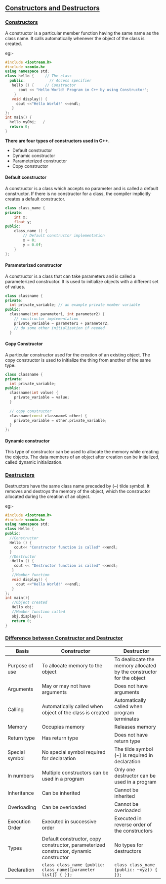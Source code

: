 ## <u>Constructors and Destructors</u>

### <u>Constructors</u>

A constructor is a particular member function having the same name as the class name. It calls automatically whenever the object of the class is created.

eg:-

```c++
#include <iostream.h>  
#include <conio.h>  
using namespace std;  
class hello {     // The class  
  public:           // Access specifier  
   hello () {     // Constructor  
      cout << "Hello World! Program in C++ by using Constructor";  
    }  
   void display() {  
     cout <<"Hello World!" <<endl;  
   }  
};  
int main() {  
  hello myObj;   /  
  return 0;  
}  
```

<b>There are four types of constructors used in C++.</b>

- Default constructor
- Dynamic constructor
- Parameterized constructor
- Copy constructor

#### Default constructor

A constructor is a class which accepts no parameter and is called a default constructor. If there is no constructor for a class, the compiler implicitly creates a default constructor.

```c++
class class_name {  
private:  
    int x;
    float y;
public:  
    class_name () {
        // Default constructor implementation
        x = 0;
        y = 0.0f;
    }
};

```

#### Parameterized constructor

A constructor is a class that can take parameters and is called a parameterized constructor. It is used to initialize objects with a different set of values.

```c++
class classname {
private:
  int private_variable; // an example private member variable
public:
  classname(int parameter1, int parameter2) {
    // constructor implementation
    private_variable = parameter1 + parameter2;
    // do some other initialization if needed
  }
```

#### Copy Constructor

A particular constructor used for the creation of an existing object. The copy constructor is used to initialize the thing from another of the same type.

```c++
class classname {
private:
  int private_variable;
public:
  classname(int value) {
    private_variable = value;
  }
  
  // copy constructor
  classname(const classname& other) {
    private_variable = other.private_variable;
  }
};

```

#### Dynamic constructor

This type of constructor can be used to allocate the memory while creating the objects. The data members of an object after creation can be initialized, called dynamic initialization.


### <u>Destructors</u>

Destructors have the same class name preceded by (~) tilde symbol. It removes and destroys the memory of the object, which the constructor allocated during the creation of an object.

eg:-

```c++
#include <iostream.h>  
#include <conio.h>  
using namespace std;  
class Hello {  
public:  
  //Constructor  
  Hello () {  
    cout<< "Constructor function is called" <<endl;  
  }  
  //Destructor  
  ~Hello () {  
    cout << "Destructor function is called" <<endl;  
   }  
   //Member function  
   void display() {  
     cout <<"Hello World!" <<endl;  
   }  
};  
int main(){  
   //Object created  
   Hello obj;  
   //Member function called  
   obj.display();  
   return 0;  
}  
```
### <u>Difference between Constructor and Destructor</u>

| Basis            | Constructor                                                    | Destructor                                                                                          |
|-----------------|----------------------------------------------------------------|----------------------------------------------------------------------------------------------------|
| Purpose of use   | To allocate memory to the object                               | To deallocate the memory allocated by the constructor for the object                               |
| Arguments        | May or may not have arguments                                   | Does not have arguments                                                                             |
| Calling          | Automatically called when object of the class is created       | Automatically called when program terminates                                                       |
| Memory           | Occupies memory                                                 | Releases memory                                                                                     |
| Return type      | Has return type                                                 | Does not have return type                                                                           |
| Special symbol   | No special symbol required for declaration                      | The tilde symbol (~) is required in declaration                                                     |
| In numbers       | Multiple constructors can be used in a program                  | Only one destructor can be used in a program                                                        |
| Inheritance      | Can be inherited                                                | Cannot be inherited                                                                                 |
| Overloading      | Can be overloaded                                               | Cannot be overloaded                                                                                |
| Execution Order  | Executed in successive order                                    | Executed in reverse order of the constructors                                                       |
| Types            | Default constructor, copy constructor, parameterized constructor, dynamic constructor | No types for destructors                                                                        |
| Declaration      | ```class class_name {public: class_name([parameter list]) { }};``` | ```class class_name {public: ~xyz() { }};```                                                         |



